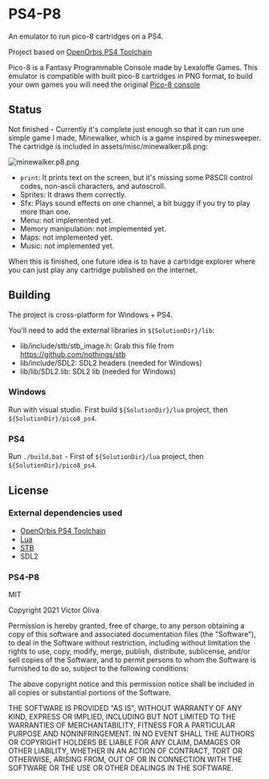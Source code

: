 # PS4-P8

An emulator to run pico-8 cartridges on a PS4.

Project based on [OpenOrbis PS4 Toolchain](https://github.com/OpenOrbis/OpenOrbis-PS4-Toolchain)

Pico-8 is a Fantasy Programmable Console made by Lexaloffe Games. This emulator is compatible with built pico-8 cartridges in PNG format, to build your own games you will need the original [Pico-8 console](https://www.lexaloffle.com/pico-8.php)

## Status

Not finished - Currently it's complete just enough so that it can run one simple game I made, Minewalker, which is a game inspired by minesweeper. The cartridge is included in assets/misc/minewalker.p8.png:

![minewalker.p8.png](https://github.com/voliva/ps4-p8/blob/audio/assets/misc/minewalker.p8.png?raw=true)

- `print`: It prints text on the screen, but it's missing some P8SCII control codes, non-ascii characters, and autoscroll.
- Sprites: It draws them correctly.
- Sfx: Plays sound effects on one channel, a bit buggy if you try to play more than one.
- Menu: not implemented yet.
- Memory manipulation: not implemented yet.
- Maps: not implemented yet.
- Music: not implemented yet.

When this is finished, one future idea is to have a cartridge explorer where you can just play any cartridge published on the internet.

## Building

The project is cross-platform for Windows + PS4.

You'll need to add the external libraries in `${SolutionDir}/lib`:

- lib/include/stb/stb_image.h: Grab this file from https://github.com/nothings/stb
- lib/include/SDL2: SDL2 headers (needed for Windows)
- lib/lib/SDL2.lib: SDL2 lib (needed for Windows)

### Windows

Run with visual studio. First build `${SolutionDir}/lua` project, then `${SolutionDir}/pico8_ps4`.

### PS4

Run `./build.bat` - First of `${SolutionDir}/lua` project, then `${SolutionDir}/pico8_ps4`.

## License

### External dependencies used

- [OpenOrbis PS4 Toolchain](https://github.com/OpenOrbis/OpenOrbis-PS4-Toolchain)
- [Lua](https://www.lua.org/)
- [STB](https://github.com/nothings/stb)
- SDL2

### PS4-P8

MIT

Copyright 2021 Victor Oliva

Permission is hereby granted, free of charge, to any person obtaining a copy of this software and associated documentation files (the "Software"), to deal in the Software without restriction, including without limitation the rights to use, copy, modify, merge, publish, distribute, sublicense, and/or sell copies of the Software, and to permit persons to whom the Software is furnished to do so, subject to the following conditions:

The above copyright notice and this permission notice shall be included in all copies or substantial portions of the Software.

THE SOFTWARE IS PROVIDED "AS IS", WITHOUT WARRANTY OF ANY KIND, EXPRESS OR IMPLIED, INCLUDING BUT NOT LIMITED TO THE WARRANTIES OF MERCHANTABILITY, FITNESS FOR A PARTICULAR PURPOSE AND NONINFRINGEMENT. IN NO EVENT SHALL THE AUTHORS OR COPYRIGHT HOLDERS BE LIABLE FOR ANY CLAIM, DAMAGES OR OTHER LIABILITY, WHETHER IN AN ACTION OF CONTRACT, TORT OR OTHERWISE, ARISING FROM, OUT OF OR IN CONNECTION WITH THE SOFTWARE OR THE USE OR OTHER DEALINGS IN THE SOFTWARE.
